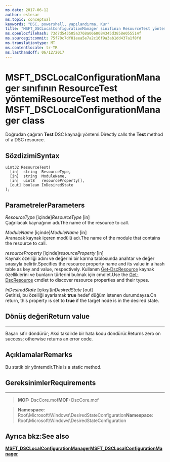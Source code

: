 ```yaml
---
ms.date: 2017-06-12
author: eslesar
ms.topic: conceptual
keywords: "DSC, powershell, yapılandırma, Kur"
title: "MSFT_DSCLocalConfigurationManager sınıfının ResourceTest yöntemi"
ms.openlocfilehash: 73d7d543505a3768a0660084345d3858e055514f
ms.sourcegitcommit: 75f70c7df01eea5e7a2c16f9a3ab1dd437a1f8fd
ms.translationtype: MT
ms.contentlocale: tr-TR
ms.lasthandoff: 06/12/2017
---
```

# <a name="resourcetest-method-of-the-msftdsclocalconfigurationmanager-class"></a><span data-ttu-id="d8df2-103">MSFT_DSCLocalConfigurationManager sınıfının ResourceTest yöntemi</span><span class="sxs-lookup"><span data-stu-id="d8df2-103">ResourceTest method of the MSFT_DSCLocalConfigurationManager class</span></span>

<span data-ttu-id="d8df2-104">Doğrudan çağıran **Test** DSC kaynağı yöntemi.</span><span class="sxs-lookup"><span data-stu-id="d8df2-104">Directly calls the **Test** method of a DSC resource.</span></span>

<a name="syntax"></a><span data-ttu-id="d8df2-105">Sözdizimi</span><span class="sxs-lookup"><span data-stu-id="d8df2-105">Syntax</span></span>
------

```mof
uint32 ResourceTest(
  [in]  string  ResourceType,
  [in]  string  ModuleName,
  [in]  uint8   resourceProperty[],
  [out] boolean InDesiredState
);
```

<a name="parameters"></a><span data-ttu-id="d8df2-106">Parametreler</span><span class="sxs-lookup"><span data-stu-id="d8df2-106">Parameters</span></span>
----------

<span data-ttu-id="d8df2-107">*ResourceType* \[içinde\]</span><span class="sxs-lookup"><span data-stu-id="d8df2-107">*ResourceType* \[in\]</span></span>  
<span data-ttu-id="d8df2-108">Çağrılacak kaynağının adı.</span><span class="sxs-lookup"><span data-stu-id="d8df2-108">The name of the resource to call.</span></span>

<span data-ttu-id="d8df2-109">*ModuleName* \[içinde\]</span><span class="sxs-lookup"><span data-stu-id="d8df2-109">*ModuleName* \[in\]</span></span>  
<span data-ttu-id="d8df2-110">Aranacak kaynak içeren modülü adı.</span><span class="sxs-lookup"><span data-stu-id="d8df2-110">The name of the module that contains the resource to call.</span></span>

<span data-ttu-id="d8df2-111">*resourceProperty* \[içinde\]</span><span class="sxs-lookup"><span data-stu-id="d8df2-111">*resourceProperty* \[in\]</span></span>  
<span data-ttu-id="d8df2-112">Kaynak özelliği adını ve değerini bir karma tablosunda anahtar ve değer sırasıyla belirtir.</span><span class="sxs-lookup"><span data-stu-id="d8df2-112">Specifies the resource property name and its value in a hash table as key and value, respectively.</span></span> <span data-ttu-id="d8df2-113">Kullanım [Get-DscResource](https://technet.microsoft.com/en-us/library/dn521625.aspx) kaynak özelliklerini ve bunların türlerini bulmak için cmdlet.</span><span class="sxs-lookup"><span data-stu-id="d8df2-113">Use the [Get-DscResource](https://technet.microsoft.com/en-us/library/dn521625.aspx) cmdlet to discover resource properties and their types.</span></span>

<span data-ttu-id="d8df2-114">*InDesiredState* \[çıkışı\]</span><span class="sxs-lookup"><span data-stu-id="d8df2-114">*InDesiredState* \[out\]</span></span>  
<span data-ttu-id="d8df2-115">Getirisi, bu özelliği ayarlamak **true** hedef düğüm istenen durumdaysa.</span><span class="sxs-lookup"><span data-stu-id="d8df2-115">On return, this property is set to **true** if the target node is in the desired state.</span></span>

## <a name="return-value"></a><span data-ttu-id="d8df2-116">Dönüş değeri</span><span class="sxs-lookup"><span data-stu-id="d8df2-116">Return value</span></span>
------------

<span data-ttu-id="d8df2-117">Başarı sıfır döndürür; Aksi takdirde bir hata kodu döndürür.</span><span class="sxs-lookup"><span data-stu-id="d8df2-117">Returns zero on success; otherwise returns an error code.</span></span>

## <a name="remarks"></a><span data-ttu-id="d8df2-118">Açıklamalar</span><span class="sxs-lookup"><span data-stu-id="d8df2-118">Remarks</span></span>

<span data-ttu-id="d8df2-119">Bu statik bir yöntemdir.</span><span class="sxs-lookup"><span data-stu-id="d8df2-119">This is a static method.</span></span>

## <a name="requirements"></a><span data-ttu-id="d8df2-120">Gereksinimler</span><span class="sxs-lookup"><span data-stu-id="d8df2-120">Requirements</span></span>
------------
><span data-ttu-id="d8df2-121">**MOF:** DscCore.mof</span><span class="sxs-lookup"><span data-stu-id="d8df2-121">**MOF:** DscCore.mof</span></span>

><span data-ttu-id="d8df2-122">**Namespace**: Root\Microsoft\Windows\DesiredStateConfiguration</span><span class="sxs-lookup"><span data-stu-id="d8df2-122">**Namespace**: Root\Microsoft\Windows\DesiredStateConfiguration</span></span>


## <a name="see-also"></a><span data-ttu-id="d8df2-123">Ayrıca bkz:</span><span class="sxs-lookup"><span data-stu-id="d8df2-123">See also</span></span>


[<span data-ttu-id="d8df2-124">**MSFT_DSCLocalConfigurationManager**</span><span class="sxs-lookup"><span data-stu-id="d8df2-124">**MSFT_DSCLocalConfigurationManager**</span></span>](msft-dsclocalconfigurationmanager.md)


 

 



